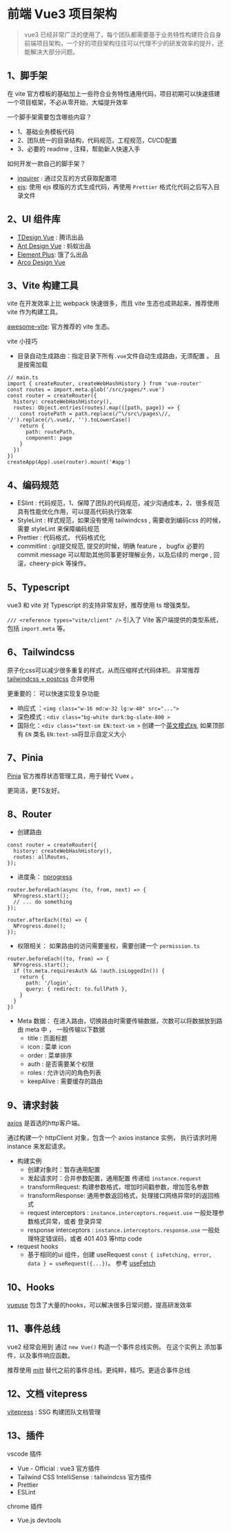 # 前端 Vue3 项目架构

> vue3 已经非常广泛的使用了，每个团队都需要基于业务特性构建符合自身前端项目架构，一个好的项目架构往往可以代理不少的研发效率的提升，还能解决大部分问题。

## 1、脚手架

在 vite 官方模板的基础加上一些符合业务特性通用代码，项目初期可以快速搭建一个项目框架，不必从零开始，大幅提升效率

一个脚手架需要包含哪些内容？

- 1、基础业务模板代码
- 2、团队统一的目录结构，代码规范，工程规范，CI/CD配置
- 3、必要的 readme , 注释，帮助新人快速入手 

如何开发一款自己的脚手架？

- [inquirer](https://github.com/SBoudrias/Inquirer.js) : 通过交互的方式获取配置项
- [ejs](https://github.com/mde/ejs): 使用 ejs 模版的方式生成代码，再使用 `Prettier` 格式化代码之后写入目录文件

## 2、UI 组件库

- [TDesign Vue](https://tdesign.tencent.com/vue/overview) : 腾讯出品
- [Ant Design Vue](https://antdv.com/components/overview) : 蚂蚁出品
- [Element Plus](https://element-plus.org/zh-CN/): 饿了么出品
- [Arco Design Vue](https://arco.design/vue)

## 3、Vite 构建工具

vite 在开发效率上比 webpack 快速很多，而且 vite 生态也成熟起来，推荐使用 vite 作为构建工具。

[awesome-vite](https://github.com/vitejs/awesome-vite):  官方推荐的 vite 生态。

vite 小技巧
- 目录自动生成路由：指定目录下所有`.vue`文件自动生成路由，无须配置 。 且是按需加载
```
// main.ts
import { createRouter, createWebHashHistory } from 'vue-router'
const routes = import.meta.glob('/src/pages/*.vue')
const router = createRouter({
  history: createWebHashHistory(),
  routes: Object.entries(routes).map(([path, page]) => {
    const routePath = path.replace(/^\/src\/pages\//, '/').replace(/\.vue$/, '').toLowerCase()
    return {
      path: routePath,
      component: page
    }
  })
})
createApp(App).use(router).mount('#app')
```


## 4、编码规范

- ESlint : 代码规范，1、保障了团队的代码规范，减少沟通成本，2、很多规范具有性能优化作用，可以提高代码执行效率
- StyleLint : 样式规范，如果没有使用 tailwindcss , 需要收到编码css 的时候，需要 styleLint 来保障编码规范
- Prettier : 代码格式， 代码格式化
- commitlint : git提交规范, 提交的时候，明确 feature ， bugfix 必要的 commit message 可以帮助其他同事更好理解业务，以及后续的 merge , 回滚，cheery-pick 等操作。 

## 5、Typescript

vue3 和 vite 对 Typescript 的支持非常友好，推荐使用 ts 增强类型。

`/// <reference types="vite/client" />` 引入了 Vite 客户端提供的类型系统，包括 `import.meta` 等。

## 6、Tailwindcss

原子化css可以减少很多重复的样式，从而压缩样式代码体积。 非常推荐 [tailwindcss + postcss](https://www.tailwindcss.cn/docs/installation/using-postcss) 合并使用

更重要的： 可以快速实现复杂功能

- 响应式 ：`<img class="w-16 md:w-32 lg:w-48" src="...">`
- 深色模式 : `<div class="bg-white dark:bg-slate-800 >`
- 国际化：`<div class="text-sm EN:text-sm >` 创建一个[英文模式`EN`](https://www.tailwindcss.cn/docs/plugins#adding-variants), 如果顶部有 `EN` 类名 `EN:text-sm`将显示自定义大小

## 7、Pinia

[Pinia](https://pinia.vuejs.org/zh/) 官方推荐状态管理工具，用于替代 Vuex 。

更简洁，更TS友好。

## 8、Router

- 创建路由
```
const router = createRouter({
  history: createWebHashHistory(),
  routes: allRoutes,
});
```
- 进度条： [nprogress](https://github.com/rstacruz/nprogress)
```
router.beforeEach(async (to, from, next) => {
  NProgress.start();
  // ... do something
});

router.afterEach((to) => {
  NProgress.done();
});

```
- 权限相关： 如果路由的访问需要鉴权，需要创建一个 `permission.ts`
```
router.beforeEach((to, from) => {
  NProgress.start();
  if (to.meta.requiresAuth && !auth.isLoggedIn()) {
    return {
      path: '/login',
      query: { redirect: to.fullPath },
    }
  }
})
```
- Meta 数据： 在进入路由，切换路由时需要传输数据，次数可以将数据放到路由 meta 中 ， 一般传输以下数据
  - title : 页面标题
  - icon : 菜单 icon
  - order : 菜单排序
  - auth : 是否需要某个权限
  - roles : 允许访问的角色列表
  - keepAlive : 需要缓存的路由

## 9、请求封装

[axios](https://github.com/axios/axios) 是首选的http客户端。

通过构建一个 httpClient 对象，包含一个 axios instance 实例， 执行请求时用 instance 来发起请求。

- 构建实例
  - 创建对象时：暂存通用配置
  - 发起请求时：合并参数配置，通用配置 传递给 `instance.request`
  - transformRequest: 构建参数格式，增加时间戳参数，增加签名参数
  - transformResponse: 通用参数返回格式，处理接口网络异常时的返回格式
  - request interceptors : `instance.interceptors.request.use` 一般处理参数格式异常，或者 登录异常
  - response interceptors : `instance.interceptors.response.use` 一般处理特定错误码，或者 401 403 等http code
- request hooks
  - 基于相同的ui 组件，创建 useRequest `const { isFetching, error, data } = useRequest({...})`。 参考 [useFetch](https://vueuse.org/core/useFetch/)


## 10、Hooks

[vueuse](https://vueuse.org/functions.html#category=Browser) 包含了大量的hooks，可以解决很多日常问题，提高研发效率

## 11、事件总线

vue2 经常会用到 通过 `new Vue()` 构造一个事件总线实例。 在这个实例上 添加事件，以及事件响应函数。

推荐使用 [mitt](https://github.com/developit/mitt) 替代之前的事件总线。更纯粹，精巧。更适合事件总线

## 12、文档 vitepress

[vitepress](https://vitepress.dev/zh/) : SSG 构建团队文档管理

## 13、插件

vscode 插件

- Vue - Official : vue3 官方插件
- Tailwind CSS IntelliSense : tailwindcss 官方插件
- Prettier
- ESLint

chrome 插件

- Vue.js devtools
